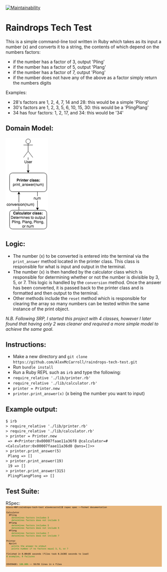 [![Maintainability](https://api.codeclimate.com/v1/badges/1d5216502414ddd0e1f4/maintainability)](https://codeclimate.com/github/AlexMcCarroll/raindrops-tech-test/maintainability)

# Raindrops Tech Test

This is a simple command-line tool written in Ruby which takes as its input a number (x) and converts it to a string, the contents of which depend on the numbers factors:

- if the number has a factor of 3, output 'Pling'
- if the number has a factor of 5, output 'Plang'
- if the number has a factor of 7, output 'Plong'
- if the number does not have any of the above as a factor simply return the numbers digits

Examples:
- 28's factors are 1, 2, 4, 7, 14 and 28: this would be a simple 'Plong'
- 30's factors are 1, 2, 3, 5, 6, 10, 15, 30: this would be a 'PlingPlang'
- 34 has four factors: 1, 2, 17, and 34: this would be '34'

## Domain Model:

![alt-text](https://github.com/AlexMcCarroll/raindrops-tech-test/blob/master/diagram.png)

## Logic:

- The number (x) to be converted is entered into the terminal via the `print_answer` method located in the printer class. This class is responsible for what is input and output in the terminal.
- The number (x) is then handled by the calculator class which is responsible for determining whether or not the number is divisible by 3, 5, or 7. This logic is handled by the `conversion` method. Once the answer has been converted, it is passed back to the printer class and is formatted and then output to the terminal.
- Other methods include the `reset` method which is responsible for clearing the array so many numbers can be tested within the same instance of the print object.

*N.B. Following SRP, I started this project with 4 classes, however I later found that having only 2 was cleaner and required a more simple model to achieve the same goal.*

## Instructions:

- Make a new directory and `git clone https://github.com/AlexMcCarroll/raindrops-tech-test.git`
- Run `bundle install`
- Run a Ruby REPL such as `irb` and type the following:
- `require_relative './lib/printer.rb'`
- `require_relative './lib/calculator.rb'`
- `printer = Printer.new`
- `printer.print_answer(x)` (x being the number you want to input)


## Example output:
```
$ irb
> require_relative './lib/printer.rb'
> require_relative './lib/calculator.rb'
> printer = Printer.new
 => #<Printer:0x00007faae11a36f8 @calculator=#<Calculator:0x00007faae11a36d0 @ans=[]>>
> printer.print_answer(5)
 Plang => []
> printer.print_answer(19)
 19 => []
> printer.print_answer(315)
 PlingPlangPlong => []
```

## Test Suite:

RSpec:
![alt-text](https://github.com/AlexMcCarroll/raindrops-tech-test/blob/master/tests.png)
